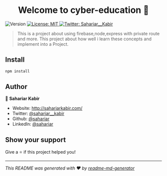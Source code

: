 <h1 align="center">Welcome to cyber-education 👋</h1>
<p>
  <img alt="Version" src="https://img.shields.io/badge/version-1.0.0-blue.svg?cacheSeconds=2592000" />
  <a href="#" target="_blank">
    <img alt="License: MIT" src="https://img.shields.io/badge/License-MIT-yellow.svg" />
  </a>
  <a href="https://twitter.com/Sahariar__Kabir" target="_blank">
    <img alt="Twitter: Sahariar__Kabir" src="https://img.shields.io/twitter/follow/sahariar\_\_kabir.svg?style=social" />
  </a>
</p>

> This is a project about using firebase,node,express with private route and more. This project about how well i learn these concepts and implement into a Project.

## Install

```sh
npm install
```

## Author

👤 **Sahariar Kabir**

* Website: http://sahariarkabir.com/
* Twitter: [@sahariar\_\_kabir](https://twitter.com/Sahariar__Kabir)
* Github: [@sahariar](https://github.com/sahariar)
* LinkedIn: [@sahariar](https://linkedin.com/in/sahariar-kabir)

## Show your support

Give a ⭐️ if this project helped you!

***
_This README was generated with ❤️ by [readme-md-generator](https://github.com/kefranabg/readme-md-generator)_